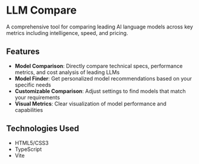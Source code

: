 # LLM Compare

A comprehensive tool for comparing leading AI language models across key metrics including intelligence, speed, and pricing.

## Features

- **Model Comparison**: Directly compare technical specs, performance metrics, and cost analysis of leading LLMs
- **Model Finder**: Get personalized model recommendations based on your specific needs
- **Customizable Comparison**: Adjust settings to find models that match your requirements
- **Visual Metrics**: Clear visualization of model performance and capabilities

## Technologies Used

- HTML5/CSS3
- TypeScript
- Vite
